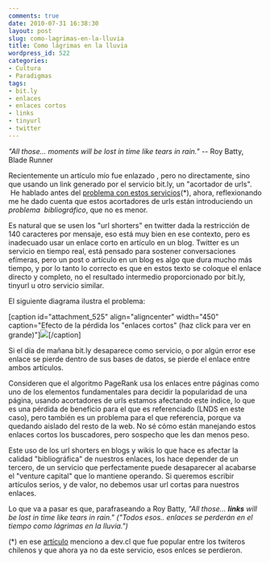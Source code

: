 ```yaml
---
comments: true
date: 2010-07-31 16:38:30
layout: post
slug: como-lagrimas-en-la-lluvia
title: Como lágrimas en la lluvia
wordpress_id: 522
categories:
- Cultura
- Paradigmas
tags:
- bit.ly
- enlaces
- enlaces cortos
- links
- tinyurl
- twitter
---
```


_"All those... moments will be lost in time like tears in rain." --_ Roy Batty, Blade Runner

Recientemente un artículo mío fue enlazado , pero no directamente, sino que usando un link generado por el servicio bit.ly, un "acortador de urls".  He hablado antes del [problema con estos servicios](http://www.lnds.net/blog/2009/04/el-problema-de-tinyurl-y-otros-servicios-similares-reciclando.html)(*), ahora, reflexionando me he dado cuenta que estos acortadores de urls están introduciendo un _problema  bibliográfico_, que no es menor.

Es natural que se usen los "url shorters" en twitter dada la restricción de 140 caracteres por mensaje, eso está muy bien en ese contexto, pero es inadecuado usar un enlace corto en artículo en un blog. Twitter es un servicio en tiempo real, está pensado para sostener conversaciones efímeras, pero un post o artículo en un blog es algo que dura mucho más tiempo, y por lo tanto lo correcto es que en estos texto se coloque el enlace directo y completo, no el resultado intermedio proporcionado por bit.ly, tinyurl u otro servicio similar.

El siguiente diagrama ilustra el problema:

[caption id="attachment_525" align="aligncenter" width="450" caption="Efecto de la pérdida los "enlaces cortos" (haz click para ver en grande)"][![](http://www.lnds.net/blog/wp-content/uploads/2010/07/enlaces_rotos-e1280592936737.jpg)](http://www.lnds.net/blog/wp-content/uploads/2010/07/enlaces_rotos.jpg)[/caption]



Si el día de mañana bit.ly desaparece como servicio, o por algún error ese enlace se pierde dentro de sus bases de datos, se pierde el enlace entre ambos artículos.

Consideren que el algoritmo PageRank usa los enlaces entre páginas como uno de los elementos fundamentales para decidir la popularidad de una página, usando acortadores de urls estamos afectando este índice, lo que es una pérdida de beneficio para el que es referenciado (LNDS en este caso), pero también es un problema para el que referencia, porque va quedando aislado del resto de la web. No sé cómo están manejando estos enlaces cortos los buscadores, pero sospecho que les dan menos peso.

Este uso de los url shorters en blogs y wikis lo que hace es afectar la calidad "bibliográfica" de nuestros enlaces, los hace depender de un tercero, de un servicio que perfectamente puede desaparecer al acabarse el "venture capital" que lo mantiene operando. Si queremos escribir artículos serios, y de valor, no debemos usar url cortas para nuestros enlaces.

Lo que va a pasar es que, parafraseando a Roy Batty, _"All those... **links** will be lost in time like tears in rain." ("Todos esos.. enlaces se perderán en el tiempo como lágrimas en la lluvia.")_

(*) en ese [artículo](http://www.lnds.net/blog/2009/04/el-problema-de-tinyurl-y-otros-servicios-similares-reciclando.html) menciono a dev.cl que fue popular entre los twiteros chilenos y que ahora ya no da este servicio, esos enlces se perdieron.

